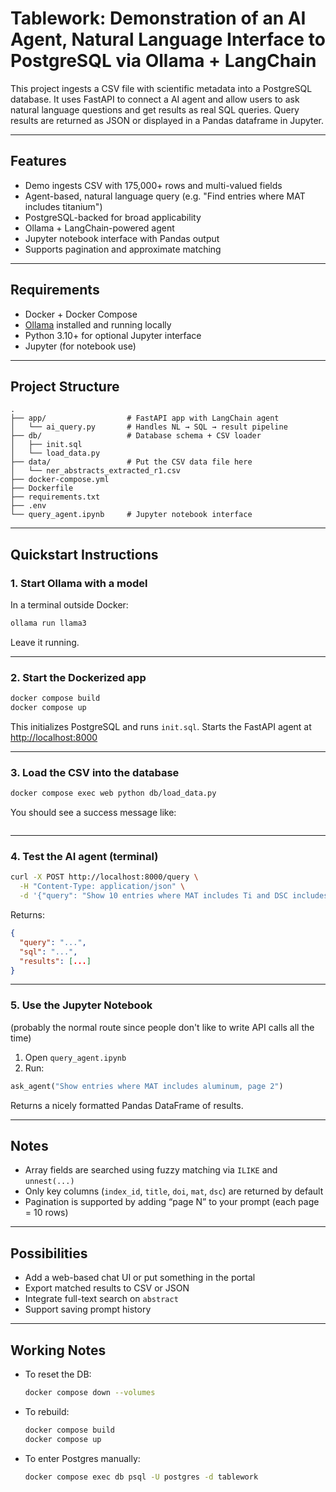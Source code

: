 # Tablework: Demonstration of an AI Agent, Natural Language Interface to PostgreSQL via Ollama + LangChain

This project ingests a CSV file with scientific metadata into a PostgreSQL database. It uses FastAPI to connect a AI agent and allow users to ask natural language questions and get results as real SQL queries.  Query results are returned as JSON or displayed in a Pandas dataframe in Jupyter.

---

## Features

- Demo ingests CSV with 175,000+ rows and multi-valued fields
- Agent-based, natural language query (e.g. "Find entries where MAT includes titanium")
- PostgreSQL-backed for broad applicability
- Ollama + LangChain-powered agent
- Jupyter notebook interface with Pandas output
- Supports pagination and approximate matching

---

## Requirements

- Docker + Docker Compose
- [Ollama](https://ollama.com) installed and running locally
- Python 3.10+ for optional Jupyter interface
- Jupyter (for notebook use)

---

## Project Structure

```
.
├── app/                  # FastAPI app with LangChain agent
│   └── ai_query.py       # Handles NL → SQL → result pipeline
├── db/                   # Database schema + CSV loader
│   ├── init.sql
│   └── load_data.py
├── data/                 # Put the CSV data file here
│   └── ner_abstracts_extracted_r1.csv
├── docker-compose.yml
├── Dockerfile
├── requirements.txt
├── .env
└── query_agent.ipynb     # Jupyter notebook interface
```

---

## Quickstart Instructions

### 1. Start Ollama with a model

In a terminal outside Docker:

```bash
ollama run llama3
```

Leave it running.

---

### 2. Start the Dockerized app

```bash
docker compose build
docker compose up
```

This initializes PostgreSQL and runs `init.sql`. Starts the FastAPI agent at [http://localhost:8000](http://localhost:8000)

---

### 3. Load the CSV into the database

```bash
docker compose exec web python db/load_data.py
```

You should see a success message like:
```Rows inserted: 175661
```

---

### 4. Test the AI agent (terminal)

```bash
curl -X POST http://localhost:8000/query \
  -H "Content-Type: application/json" \
  -d '{"query": "Show 10 entries where MAT includes Ti and DSC includes alloys"}'
```

Returns:
```json
{
  "query": "...",
  "sql": "...",
  "results": [...]
}
```

---

### 5. Use the Jupyter Notebook 
(probably the normal route since people don't like to write API calls all the time)

1. Open `query_agent.ipynb`
2. Run:

```python
ask_agent("Show entries where MAT includes aluminum, page 2")
```

Returns a nicely formatted Pandas DataFrame of results.

---

## Notes

- Array fields are searched using fuzzy matching via `ILIKE` and `unnest(...)`
- Only key columns (`index_id`, `title`, `doi`, `mat`, `dsc`) are returned by default
- Pagination is supported by adding “page N” to your prompt (each page = 10 rows)

---

## Possibilities

- Add a web-based chat UI or put something in the portal
- Export matched results to CSV or JSON
- Integrate full-text search on `abstract`
- Support saving prompt history

---

## Working Notes

- To reset the DB:
  ```bash
  docker compose down --volumes
  ```

- To rebuild:
  ```bash
  docker compose build
  docker compose up
  ```

- To enter Postgres manually:
  ```bash
  docker compose exec db psql -U postgres -d tablework
  ```


